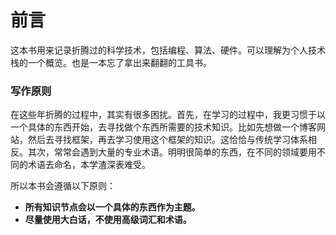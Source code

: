 # 前言
这本书用来记录折腾过的科学技术，包括编程、算法、硬件。可以理解为个人技术栈的一个概览。也是一本忘了拿出来翻翻的工具书。

### 写作原则
在这些年折腾的过程中，其实有很多困扰。首先，在学习的过程中，我更习惯于以一个具体的东西开始，去寻找做个东西所需要的技术知识。比如先想做一个博客网站，然后去寻找框架，再去学习使用这个框架的知识。这恰恰与传统学习体系相反。其次，常常会遇到大量的专业术语。明明很简单的东西，在不同的领域要用不同的术语去命名，本学渣深表难受。

所以本书会遵循以下原则：

- **所有知识节点会以一个具体的东西作为主题。**
- **尽量使用大白话，不使用高级词汇和术语。**

<!-- ### 愿景
现在科学技术发展不断分化和交叉，各个学科论文和专利堆叠。大众虽然享受着科技带来的便利，却离科技的原理越来越远。商家往往对技术进行精心的包装，套上各种迷惑的名词，大众也难以判断好坏。希望能够构建一个实时更新的科技树，能直观的查阅当前科学技术的发展。能够看到每个科技节点间的依赖关系和欠缺的环节。科技的树结出科技的果实，果子好不好吃一览无遗。同时使更多的人能在科技发展中找到自己可以前进的方向。 -->
